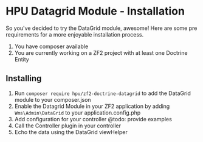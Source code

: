 # HPU Datagrid Module - Installation
So you've decided to try the DataGrid module, awesome! Here are some pre requirements for a more enjoyable installation process. 

1. You have composer available
2. You are currently working on a ZF2 project with at least one Doctrine Entity

## Installing

1. Run `composer require hpu/zf2-doctrine-datagrid` to add the DataGrid module to your composer.json
2. Enable the Datagrid Module in your ZF2 application by adding `Wms\Admin\DataGrid` to your application.config.php
3. Add configuration for your controller @todo: provide examples
4. Call the Controller plugin in your controller
5. Echo the data using the DataGrid viewHelper